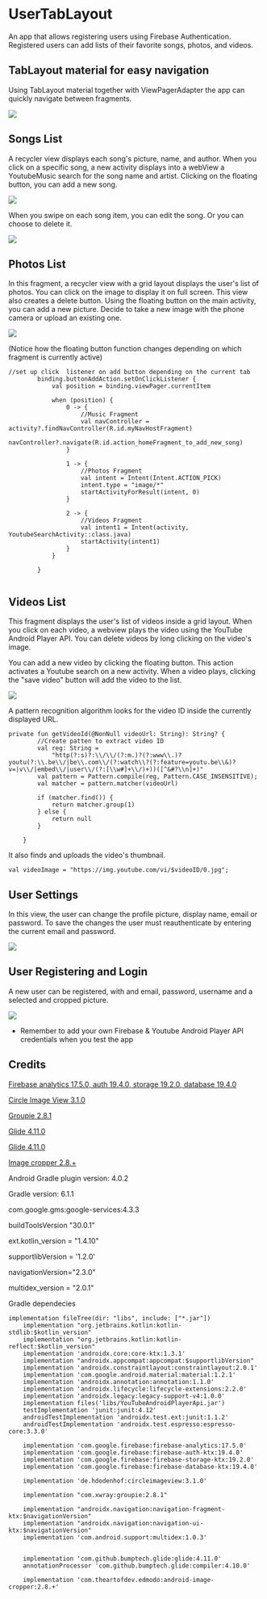 # UserTabLayout
An app that allows registering users using Firebase Authentication. Registered users can add lists of their favorite songs, photos, and videos.

## TabLayout material for easy navigation
Using TabLayout material together with ViewPagerAdapter the app can quickly navigate between fragments.

![](gifs/tabLayout.gif)

## Songs List
A recycler view displays each song's picture, name, and author. 
When you click on a specific song, a new activity displays into a webView a YoutubeMusic search for the song name and artist.
Clicking on the floating button, you can add a new song.

![](gifs/addNewSong.gif)

When you swipe on each song item, you can edit the song.
Or you can choose to delete it.

![](gifs/edit&DeleteSong.gif)

## Photos List
In this fragment, a recycler view with a grid layout displays the user's list of photos.
You can click on the image to display it on full screen. This view also creates a delete button.
Using the floating button on the main activity, you can add a new picture. Decide to take a new image with the phone camera or upload an existing one. 

![](gifs/add&deletePhotos.gif)

(Notice how the floating button function changes depending on which fragment is currently active)

```
//set up click  listener on add button depending on the current tab
        binding.buttonAddAction.setOnClickListener {
            val position = binding.viewPager.currentItem

            when (position) {
                0 -> {
                    //Music Fragment
                    val navController = activity?.findNavController(R.id.myNavHostFragment)
                    navController?.navigate(R.id.action_homeFragment_to_add_new_song)
                }

                1 -> {
                    //Photos Fragment
                    val intent = Intent(Intent.ACTION_PICK)
                    intent.type = "image/*"
                    startActivityForResult(intent, 0)
                }

                2 -> {
                    //Videos Fragment
                    val intent1 = Intent(activity, YoutubeSearchActivity::class.java)
                    startActivity(intent1)
                }
            }

        }
        
```

## Videos List
This fragment displays the user's list of videos inside a grid layout.
When you click on each video, a webview plays the video using the YouTube Android Player API.
You can delete videos by long clicking on the video's image.

You can add a new video by clicking the floating button. This action activates a Youtube search on a new activity. When a video plays,  clicking the "save video" button will add the video to the list.  

![](gifs/videosList.gif)

A pattern recognition algorithm looks for the video ID inside the currently displayed URL.


```
private fun getVideoId(@NonNull videoUrl: String): String? {
        //Create patten to extract video ID
        val reg: String =
            "http(?:s)?:\\/\\/(?:m.)?(?:www\\.)?youtu(?:\\.be\\/|be\\.com\\/(?:watch\\?(?:feature=youtu.be\\&)?v=|v\\/|embed\\/|user\\/(?:[\\w#]+\\/)+))([^&#?\\n]+)"
        val pattern = Pattern.compile(reg, Pattern.CASE_INSENSITIVE);
        val matcher = pattern.matcher(videoUrl)

        if (matcher.find()) {
            return matcher.group(1)
        } else {
            return null
        }

    }
```
It also finds and uploads the video's thumbnail.
```
val videoImage = "https://img.youtube.com/vi/$videoID/0.jpg";
```


## User Settings
In this view, the user can change the profile picture, display name, email or password.
To save the changes the user must reauthenticate by entering the current email and password.

![](gifs/settings.gif)

## User Registering and Login
A new user can be registered, with and email, password, username and a selected and cropped picture.

![](gifs/registerUser.gif)


* Remember to add your own Firebase & Youtube Android Player API credentials when you test the app

## Credits
[Firebase analytics 17.5.0, auth 19.4.0, storage 19.2.0, database 19.4.0](https://firebase.google.com/docs/android/setup)

[Circle Image View 3.1.0](https://github.com/hdodenhof/CircleImageView)

[Groupie 2.8.1](https://github.com/lisawray/groupie)

[Glide 4.11.0](https://github.com/bumptech/glide)

[Glide 4.11.0](https://github.com/bumptech/glide)

[Image cropper 2.8.+](https://github.com/ArthurHub/Android-Image-Cropper)

Android Gradle plugin version: 4.0.2

Gradle version: 6.1.1


com.google.gms:google-services:4.3.3


buildToolsVersion "30.0.1"

ext.kotlin_version = "1.4.10"

supportlibVersion = '1.2.0'

navigationVersion="2.3.0"

multidex_version = "2.0.1"


Gradle dependecies
```
implementation fileTree(dir: "libs", include: ["*.jar"])
    implementation "org.jetbrains.kotlin:kotlin-stdlib:$kotlin_version"
    implementation "org.jetbrains.kotlin:kotlin-reflect:$kotlin_version"
    implementation 'androidx.core:core-ktx:1.3.1'
    implementation "androidx.appcompat:appcompat:$supportlibVersion"
    implementation 'androidx.constraintlayout:constraintlayout:2.0.1'
    implementation 'com.google.android.material:material:1.2.1'
    implementation 'androidx.annotation:annotation:1.1.0'
    implementation 'androidx.lifecycle:lifecycle-extensions:2.2.0'
    implementation 'androidx.legacy:legacy-support-v4:1.0.0'
    implementation files('libs/YouTubeAndroidPlayerApi.jar')
    testImplementation 'junit:junit:4.12'
    androidTestImplementation 'androidx.test.ext:junit:1.1.2'
    androidTestImplementation 'androidx.test.espresso:espresso-core:3.3.0'

    implementation 'com.google.firebase:firebase-analytics:17.5.0'
    implementation 'com.google.firebase:firebase-auth-ktx:19.4.0'
    implementation 'com.google.firebase:firebase-storage-ktx:19.2.0'
    implementation 'com.google.firebase:firebase-database-ktx:19.4.0'

    implementation 'de.hdodenhof:circleimageview:3.1.0'

    implementation "com.xwray:groupie:2.8.1"

    implementation "androidx.navigation:navigation-fragment-ktx:$navigationVersion"
    implementation "androidx.navigation:navigation-ui-ktx:$navigationVersion"
    implementation 'com.android.support:multidex:1.0.3'


    implementation 'com.github.bumptech.glide:glide:4.11.0'
    annotationProcessor 'com.github.bumptech.glide:compiler:4.10.0'

    implementation 'com.theartofdev.edmodo:android-image-cropper:2.8.+'

```


